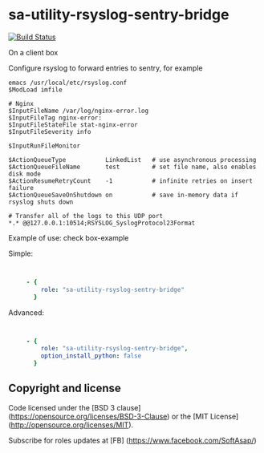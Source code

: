sa-utility-rsyslog-sentry-bridge
================================

[![Build Status](https://travis-ci.org/softasap/sa-utility-rsyslog-sentry-bridge.svg?branch=master)](https://travis-ci.org/softasap/sa-utility-rsyslog-sentry-bridge)


On a client box

Configure rsyslog to forward entries to sentry, for example

```
emacs /usr/local/etc/rsyslog.conf
$ModLoad imfile

# Nginx
$InputFileName /var/log/nginx-error.log
$InputFileTag nginx-error:
$InputFileStateFile stat-nginx-error
$InputFileSeverity info

$InputRunFileMonitor

$ActionQueueType           LinkedList   # use asynchronous processing
$ActionQueueFileName       test         # set file name, also enables disk mode
$ActionResumeRetryCount    -1           # infinite retries on insert failure
$ActionQueueSaveOnShutdown on           # save in-memory data if rsyslog shuts down

# Transfer all of the logs to this UDP port
*.* @@127.0.0.1:10514;RSYSLOG_SyslogProtocol23Format
```

Example of use: check box-example

Simple:

```YAML


     - {
         role: "sa-utility-rsyslog-sentry-bridge"
       }

```


Advanced:

```YAML


     - {
         role: "sa-utility-rsyslog-sentry-bridge",
         option_install_python: false
       }

```


Copyright and license
---------------------


Code licensed under the [BSD 3 clause] (https://opensource.org/licenses/BSD-3-Clause) or the [MIT License] (http://opensource.org/licenses/MIT).

Subscribe for roles updates at [FB] (https://www.facebook.com/SoftAsap/)
